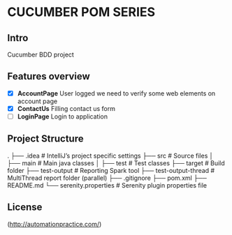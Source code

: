 # CUCUMBER POM SERIES

## Intro

Cucumber BDD project

## Features overview

*   [x] **AccountPage** User logged we need to verify some web elements on account page
*   [x] **ContactUs** Filling contact us form 
*   [ ] **LoginPage** Login to application

## Project Structure
.
├── .idea                   # IntelliJ’s project specific settings 
├── src                     # Source files
│   ├── main                # Main java classes
│   ├── test                # Test classes
├── target                  # Build folder
├── test-output             # Reporting Spark tool
├── test-output-thread      # MultiThread report folder (parallel)
├── .gitignore
├── pom.xml
├── README.md
└── serenity.properties     # Serenity plugin properties file

## License
(http://automationpractice.com/)

